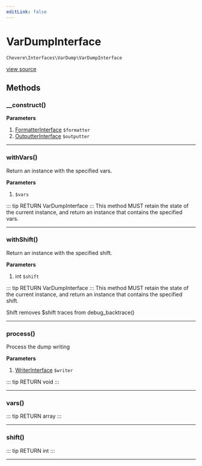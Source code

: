```yaml
---
editLink: false
---
```


# VarDumpInterface

`Chevere\Interfaces\VarDump\VarDumpInterface`

[view source](https://github.com/chevere/chevere/blob/master/interfaces/VarDump/VarDumpInterface.php)

## Methods

### __construct()

**Parameters**

1. [FormatterInterface](./FormatterInterface.md) `$formatter`
2. [OutputterInterface](./OutputterInterface.md) `$outputter`

---

### withVars()

Return an instance with the specified vars.

**Parameters**

1.  `$vars`

::: tip RETURN
VarDumpInterface
:::
This method MUST retain the state of the current instance, and return
an instance that contains the specified vars.

---

### withShift()

Return an instance with the specified shift.

**Parameters**

1. int `$shift`

::: tip RETURN
VarDumpInterface
:::
This method MUST retain the state of the current instance, and return
an instance that contains the specified shift.

Shift removes $shift traces from debug_backtrace()

---

### process()

Process the dump writing

**Parameters**

1. [WriterInterface](../Writer/WriterInterface.md) `$writer`

::: tip RETURN
void
:::

---

### vars()

::: tip RETURN
array
:::

---

### shift()

::: tip RETURN
int
:::

---

